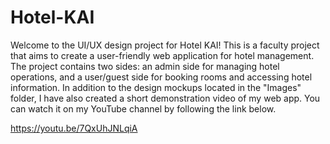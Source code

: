 # Hotel-KAI

Welcome to the UI/UX design project for Hotel KAI! 
This is a faculty project that aims to create a user-friendly web application for hotel management. 
The project contains two sides: an admin side for managing hotel operations, and a user/guest side for booking rooms and accessing hotel information. 
In addition to the design mockups located in the "Images" folder, I have also created a short demonstration video of my web app. You can watch it on my YouTube channel by following the link below. 

https://youtu.be/7QxUhJNLqiA
